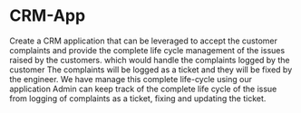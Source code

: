 # CRM-App
Create a CRM application that can be leveraged to accept the customer complaints and provide the complete life cycle
management of the issues raised by the customers.
which would handle the complaints logged by the customer
The complaints will be logged as a ticket and they will be fixed by the engineer. We  have manage this complete
life-cycle using our application
Admin can keep track of the complete life cycle of the issue from logging of complaints as a ticket, fixing and updating
the ticket.
